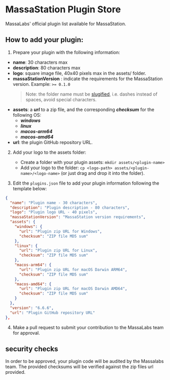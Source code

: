 # MassaStation Plugin Store

MassaLabs' official plugin list available for MassaStation.

## How to add your plugin:

1. Prepare your plugin with the following information:

- **name**: 30 characters max
- **description**: 80 characters max
- **logo**: square image file, 40x40 pixels max in the assets/<plugin-name> folder.
- **massaStationVersion** : indicate the requirements for the MassaStation version. Example: `>= 0.1.0`
  > Note: the <plugin-name> folder name must be [slugified](https://www.npmjs.com/package/slugify), i.e. dashes instead of spaces, avoid special characters.
- **assets**: a **_url_** to a zip file, and the corresponding **_checksum_** for the following OS:
  - **_windows_**
  - **_linux_**
  - **_macos-arm64_**
  - **_macos-amd64_**
- **url**: the plugin GitHub repository URL.

2. Add your logo to the assets folder:

   - Create a folder with your plugin assets: `mkdir assets/<plugin-name>`
   - Add your logo to the folder: `cp <logo-path> assets/<plugin-name>/<logo-name>` (or just drag and drop it into the folder).

3. Edit the `plugins.json` file to add your plugin information following the template below:

```json
{
  "name": "Plugin name - 30 characters",
  "description": "Plugin description - 80 characters",
  "logo": "Plugin logo URL - 40 pixels",
  "massaStationVersion": "MassaStation version requirements",
  "assets": {
    "windows": {
      "url": "Plugin zip URL for Windows",
      "checksum": "ZIP file MD5 sum"
    },
    "linux": {
      "url": "Plugin zip URL for Linux",
      "checksum": "ZIP file MD5 sum"
    },
    "macos-arm64": {
      "url": "Plugin zip URL for macOS Darwin ARM64",
      "checksum": "ZIP file MD5 sum"
    },
    "macos-amd64": {
      "url": "Plugin zip URL for macOS Darwin AMD64",
      "checksum": "ZIP file MD5 sum"
    }
  },
  "version": "6.6.6",
  "url": "Plugin GitHub repository URL"
},

```

4. Make a pull request to submit your contribution to the MassaLabs team for approval.

## security checks

In order to be approved, your plugin code will be audited by the Massalabs team.
The provided checksums will be verified against the zip files url provided.
